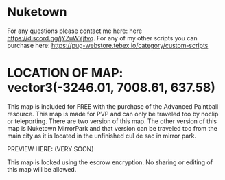 # Nuketown
For any questions please contact me here: here https://discord.gg/jYZuWYjfvq.
For any of my other scripts you can purchase here: https://pug-webstore.tebex.io/category/custom-scripts

# LOCATION OF MAP: vector3(-3246.01, 7008.61, 637.58)

This map is included for FREE with the purchase of the Advanced Paintball resource. This map is made for PVP and can only be traveled too by noclip or teleporting. There are two version of this map. The other version of this map is Nuketown MirrorPark and that version can be traveled too from the main city as it is located in the unfinished cul de sac in mirror park.

PREVIEW HERE: (VERY SOON)

This map is locked using the escrow encryption. No sharing or editing of this map will be allowed.